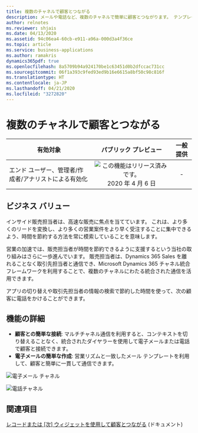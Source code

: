 ```yaml
---
title: 複数のチャネルで顧客とつながる
description: メールや電話など、複数のチャネルで簡単に顧客とつながります。 テンプレートを使用してメールを簡単に作成します。
author: relnotes
ms.reviewer: shjais
ms.date: 04/13/2020
ms.assetid: 94c06ea4-60cb-e911-a96a-000d3a4f36ce
ms.topic: article
ms.service: business-applications
ms.author: ramakris
dynamics365pdf: true
ms.openlocfilehash: 8a5709b94a924170be1c63451d0b2dfccac731cc
ms.sourcegitcommit: 06f1a393c9fed93ed9b16e6615a8bf50c98c816f
ms.translationtype: HT
ms.contentlocale: ja-JP
ms.lasthandoff: 04/21/2020
ms.locfileid: "3272820"
---
```

# <a name="connect-with-customers-across-multiple-channels"></a>複数のチャネルで顧客とつながる


| 有効対象    |  パブリック プレビュー | 一般提供 | 
| ---------- | :----------: |:----------: |
|エンド ユーザー、管理者/作成者/アナリストによる有効化|![この機能はリリース済みです。](/dynamics365-release-plan/media/green-checkmark.png "この機能はリリース済みです。") 2020 年 4 月 6 日| -|


## <a name="business-value"></a>ビジネス バリュー
<!-- bv start -->
インサイド販売担当者は、高速な販売に焦点を当てています。 これは、より多くのリードを変換し、より多くの営業案件をより早く受注することに集中できるよう、時間を節約する方法を常に模索していることを意味します。

営業の加速では、販売担当者が時間を節約できるように支援するという当社の取り組みはさらに一歩進んでいます。 販売担当者は、Dynamics 365 Sales を離れることなく取引先担当者と通信でき、Microsoft Dynamics 365 チャネル統合フレームワークを利用することで、複数のチャネルにわたる統合された通信を活用できます。

アプリの切り替えや取引先担当者の情報の検索で節約した時間を使って、次の顧客に電話をかけることができます。
<!-- bv end -->



## <a name="feature-details"></a>機能の詳細
<!--feature detail start -->
- **顧客との簡単な接続**: マルチチャネル通信を利用すると、コンテキストを切り替えることなく、統合されたダイヤラーを使用して電子メールまたは電話で顧客と接続できます。
- **電子メールの簡単な作成**: 営業リズムと一致したメール テンプレートを利用して、顧客と簡単に一貫して通信できます。
<!--feature detail end -->

![電子メール チャネル](media/contextualemail01.png "電子メール チャネル")
<!-- Picture 1 -->
![電話チャネル](media/softphone01.png "電話チャネル")
<!-- Picture 2 -->









## <a name="see-also"></a>関連項目

<!--docs start-->
[レコードまたは [次] ウィジェットを使用して顧客とつながる](https://docs.microsoft.com/dynamics365/ai/sales/connect-with-customers) (ドキュメント)
<!--docs end-->
